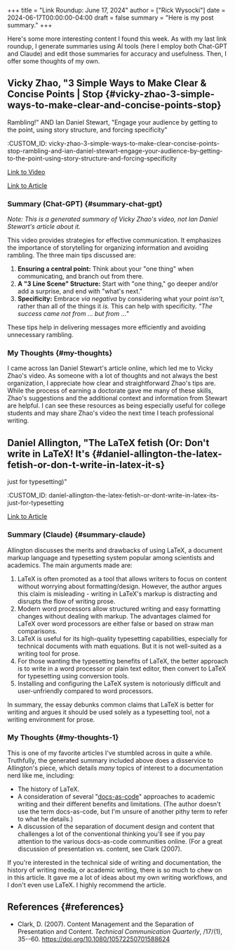 +++
title = "Link Roundup: June 17, 2024"
author = ["Rick Wysocki"]
date = 2024-06-17T00:00:00-04:00
draft = false
summary = "Here is my post summary."
+++

Here's some more interesting content I found this week. As with my last
link roundup, I generate summaries using AI tools (here I employ both
Chat-GPT and Claude) and edit those summaries for accuracy and
usefulness. Then, I offer some thoughts of my own.


## Vicky Zhao, "3 Simple Ways to Make Clear &amp; Concise Points | Stop {#vicky-zhao-3-simple-ways-to-make-clear-and-concise-points-stop}

Rambling!" AND Ian Daniel Stewart, "Engage your audience by getting to
the point, using story structure, and forcing specificity"

:CUSTOM_ID: vicky-zhao-3-simple-ways-to-make-clear-concise-points-stop-rambling-and-ian-daniel-stewart-engage-your-audience-by-getting-to-the-point-using-story-structure-and-forcing-specificity

[Link to Video](https://www.youtube.com/watch?v=vVvcK74h1Mg)

[Link
to Article](https://iandanielstewart.com/2024/06/09/engage-your-audience-by-getting-to-the-point-using-story-structure-and-forcing-specificity/)


### Summary (Chat-GPT) {#summary-chat-gpt}

_Note: This is a generated summary of Vicky Zhao's video, not Ian Daniel
Stewart's article about it._

This video provides strategies for effective communication. It
emphasizes the importance of storytelling for organizing information and
avoiding rambling. The three main tips discussed are:

1.  **Ensuring a central point:** Think about your "one thing" when
    communicating, and branch out from there.
2.  **A "3 Line Scene" Structure:** Start with "one thing," go deeper
    and/or add a surprise, and end with "what's next."
3.  **Specificity:** Embrace _via negativa_ by considering what your point
    _isn't_, rather than all of the things it _is._ This can help with
    specificity. _"The success came not from ... but from ..."_

These tips help in delivering messages more efficiently and avoiding
unnecessary rambling.


### My Thoughts {#my-thoughts}

I came across Ian Daniel Stewart's article online, which led me to Vicky
Zhao's video. As someone with a lot of thoughts and not always the best
organization, I appreciate how clear and straightforward Zhao's tips
are. While the process of earning a doctorate gave me many of these
skills, Zhao's suggestions and the additional context and information
from Stewart are helpful. I can see these resources as being especially
useful for college students and may share Zhao's video the next time I
teach professional writing.


## Daniel Allington, "The LaTeX fetish (Or: Don't write in LaTeX! It's {#daniel-allington-the-latex-fetish-or-don-t-write-in-latex-it-s}

just for typesetting)"

:CUSTOM_ID: daniel-allington-the-latex-fetish-or-dont-write-in-latex-its-just-for-typesetting

[Link to
Article](http://www.danielallington.net/2016/09/the-latex-fetish/)


### Summary (Claude) {#summary-claude}

Allington discusses the merits and drawbacks of using LaTeX, a document
markup language and typesetting system popular among scientists and
academics. The main arguments made are:

1.  LaTeX is often promoted as a tool that allows writers to focus on
    content without worrying about formatting/design. However, the author
    argues this claim is misleading - writing in LaTeX's markup is
    distracting and disrupts the flow of writing prose.
2.  Modern word processors allow structured writing and easy formatting
    changes without dealing with markup. The advantages claimed for LaTeX
    over word processors are either false or based on straw man
    comparisons.
3.  LaTeX is useful for its high-quality typesetting capabilities,
    especially for technical documents with math equations. But it is not
    well-suited as a writing tool for prose.
4.  For those wanting the typesetting benefits of LaTeX, the better
    approach is to write in a word processor or plain text editor, then
    convert to LaTeX for typesetting using conversion tools.
5.  Installing and configuring the LaTeX system is notoriously difficult
    and user-unfriendly compared to word processors.

In summary, the essay debunks common claims that LaTeX is better for
writing and argues it should be used solely as a typesetting tool, not a
writing environment for prose.


### My Thoughts {#my-thoughts-1}

This is one of my favorite articles I've stumbled across in quite a
while. Truthfully, the generated summary included above does a
disservice to Allington's piece, which details _many_ topics of interest
to a documentation nerd like me, including:

-   The history of LaTeX.
-   A consideration of several
    "[docs-as-code](https://www.writethedocs.org/guide/docs-as-code/)"
    approaches to academic writing and their different benefits and
    limitations. (The author doesn't use the term docs-as-code, but I'm
    unsure of another pithy term to refer to what he details.)
-   A discussion of the separation of document design and content that
    challenges a lot of the conventional thinking you'll see if you pay
    attention to the various docs-as-code communities online. (For a great
    discussion of presentation vs. content, see Clark (2007).

If you're interested in the technical side of writing and documentation,
the history of writing media, or academic writing, there is so much to
chew on in this article. It gave me a lot of ideas about my own writing
workflows, and I don't even use LaTeX. I highly recommend the article.


## References {#references}

-   Clark, D. (2007). Content Management and the Separation of
    Presentation and Content. _Technical Communication Quarterly_,
    /17/(1), 35--60. <https://doi.org/10.1080/10572250701588624>
